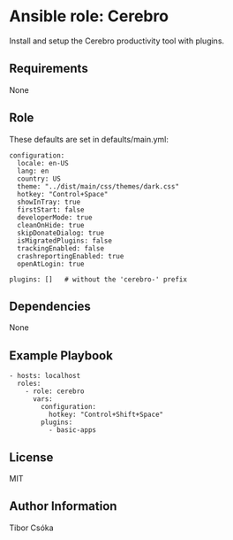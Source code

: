 Ansible role: Cerebro
=========

Install and setup the Cerebro productivity tool with plugins.

Requirements
------------

None

Role
--------------

These defaults are set in defaults/main.yml:

    configuration:
      locale: en-US
      lang: en
      country: US
      theme: "../dist/main/css/themes/dark.css"
      hotkey: "Control+Space"
      showInTray: true
      firstStart: false
      developerMode: true
      cleanOnHide: true
      skipDonateDialog: true
      isMigratedPlugins: false
      trackingEnabled: false
      crashreportingEnabled: true
      openAtLogin: true

    plugins: []   # without the 'cerebro-' prefix

Dependencies
------------

None

Example Playbook
----------------

    - hosts: localhost
      roles:
        - role: cerebro
          vars:
            configuration:
              hotkey: "Control+Shift+Space"
            plugins:
              - basic-apps

License
-------

MIT

Author Information
------------------

Tibor Csóka
